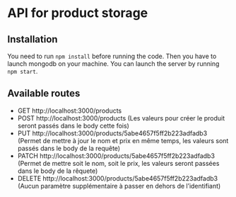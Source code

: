 # API for product storage

## Installation

You need to run `npm install` before running the code. Then you have to launch mongodb on your machine. You can launch the server by running `npm start`.

## Available routes

* GET http://localhost:3000/products
* POST http://localhost:3000/products (Les valeurs pour créer le produit seront passés dans le body cette fois)
* PUT http://localhost:3000/products/5abe4657f5ff2b223adfadb3 (Permet de mettre à jour le nom et prix en même temps, les valeurs sont passés dans le body de la requête)
* PATCH http://localhost:3000/products/5abe4657f5ff2b223adfadb3 (Permet de mettre soit le nom, soit le prix, les valeurs seront passées dans le body de la rêquete)
* DELETE http://localhost:3000/products/5abe4657f5ff2b223adfadb3 (Aucun paramètre supplémentaire à passer en dehors de l’identifiant)
